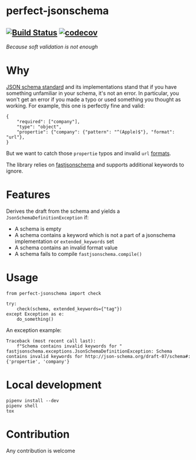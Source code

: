 # perfect-jsonschema
[![Build Status](https://travis-ci.org/manycoding/perfect-jsonschema.svg?branch=master)](https://travis-ci.org/manycoding/perfect-jsonschema)
[![codecov](https://codecov.io/gh/manycoding/perfect-jsonschema/branch/master/graph/badge.svg)](https://codecov.io/gh/manycoding/perfect-jsonschema)
---
_Because soft validation is not enough_

# Why
[JSON schema standard](https://json-schema.org/) and its implementations stand that if you have something unfamiliar in your schema, it's not an error. In particular, you won't get an error if you made a typo or used something you thought as working. For example, this one is perfectly fine and valid:

    {
        "required": ["company"],
        "type": "object",
        "propertie": {"company": {"pattern": "^(Apple)$"}, "format": "url"},
    }
    
But we want to catch those `propertie` typos and invalid `url` [formats](https://python-jsonschema.readthedocs.io/en/latest/validate/#validating-formats).

The library relies on [fastjsonschema](https://github.com/horejsek/python-fastjsonschema) and supports additional keywords to ignore.

# Features

Derives the draft from the schema and yields a `JsonSchemaDefinitionException` if:
* A schema is empty
* A schema contains a keyword which is not a part of a jsonschema implementation or `extended_keywords` set
* A schema contains an invalid format value
* A schema fails to compile `fastjsonschema.compile()`

# Usage

    from perfect-jsonschema import check

    try:
        check(schema, extended_keywords={"tag"})
    except Exception as e:
        do_something()

An exception example:

    Traceback (most recent call last):
        f"Schema contains invalid keywords for "
    fastjsonschema.exceptions.JsonSchemaDefinitionException: Schema contains invalid keywords for http://json-schema.org/draft-07/schema#:
    {'propertie', 'company'}

# Local development

    pipenv install --dev
    pipenv shell
    tox

# Contribution
  
  Any contribution is welcome
  
